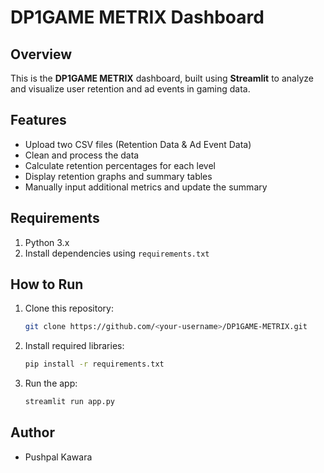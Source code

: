 # DP1GAME METRIX Dashboard

## Overview
This is the **DP1GAME METRIX** dashboard, built using **Streamlit** to analyze and visualize user retention and ad events in gaming data.

## Features
- Upload two CSV files (Retention Data & Ad Event Data)
- Clean and process the data
- Calculate retention percentages for each level
- Display retention graphs and summary tables
- Manually input additional metrics and update the summary

## Requirements
1. Python 3.x
2. Install dependencies using `requirements.txt`

## How to Run

1. Clone this repository:
    ```bash
    git clone https://github.com/<your-username>/DP1GAME-METRIX.git
    ```
2. Install required libraries:
    ```bash
    pip install -r requirements.txt
    ```
3. Run the app:
    ```bash
    streamlit run app.py
    ```

## Author
- Pushpal Kawara
